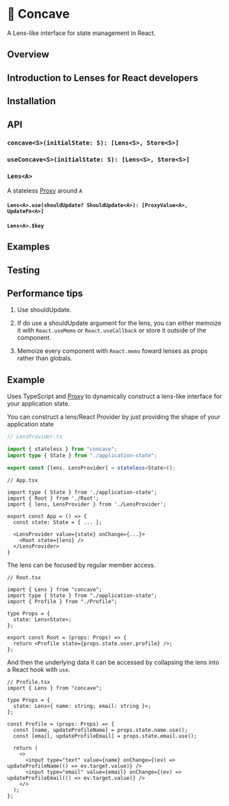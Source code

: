 # 🧐 Concave

A Lens-like interface for state management in React.

## Overview

## Introduction to Lenses for React developers

## Installation

## API

### `concave<S>(initialState: S): [Lens<S>, Store<S>]`

### `useConcave<S>(initialState: S): [Lens<S>, Store<S>]`

### `Lens<A>`

A stateless [Proxy](https://developer.mozilla.org/en-US/docs/Web/JavaScript/Reference/Global_Objects/Proxy) around `A`

#### `Lens<A>.use(shouldUpdate? ShouldUpdate<A>): [ProxyValue<A>, UpdateFn<A>]`

#### `Lens<A>.$key`

## Examples

## Testing

## Performance tips

1. Use shouldUpdate.

2. If do use a shouldUpdate argument for the lens, you can either memoize it with `React.useMemo` or `React.useCallback` or store it outside of the component.

3. Memoize every component with `React.memo` foward lenses as props rather than globals.

## Example

Uses TypeScript and [Proxy](https://developer.mozilla.org/en-US/docs/Web/JavaScript/Reference/Global_Objects/Proxy) to dynamically construct a lens-like interface for your application state.

You can construct a lens/React Provider by just providing the shape of your application state

```ts
// LensProvider.ts

import { stateless } from "concave";
import type { State } from "./application-state";

export const [lens, LensProvider] = stateless<State>();
```

```tsx
// App.tsx

import type { State } from './application-state';
import { Root } from './Root';
import { lens, LensProvider } from './LensProvider';

export const App = () => {
  const state: State = { ... };

  <LensProvider value={state} onChange={...}>
    <Root state={lens} />
  </LensProvider>
}
```

The lens can be focused by regular member access.

```tsx
// Root.tsx

import { Lens } from "concave";
import type { State } from "./application-state";
import { Profile } from "./Profile";

type Props = {
  state: Lens<State>;
};

export const Root = (props: Props) => {
  return <Profile state={props.state.user.profile} />;
};
```

And then the underlying data it can be accessed by collapsing the lens into a React hook with `use`.

```tsx
// Profile.tsx
import { Lens } from "concave";

type Props = {
  state: Lens<{ name: string; email: string }>;
};

const Profile = (props: Props) => {
  const [name, updateProfileName] = props.state.name.use();
  const [email, updateProfileEmail] = props.state.email.use();

  return (
    <>
      <input type="text" value={name} onChange={(ev) => updateProfileName(() => ev.target.value)} />
      <input type="email" value={email} onChange={(ev) => updateProfileEmail(() => ev.target.value)} />
    </>
  );
};
```
